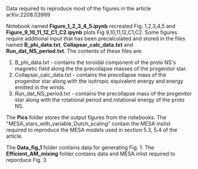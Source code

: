 Data required to reproduce most of the figures in the article arXiv:2208.03999

Notebook named **Figure_1_2_3_4_5.ipynb** recreated Fig. 1,2,3,4,5 and **Figure_9_10_11_12_C1_C2.ipynb** plots Fig 9,10,11,12,C1,C2.
Some figures require additional input that has been precalculated and stored in the files named **B_phi_data.txt**, **Collapsar_calc_data.txt**
and **Run_dat_NS_period.txt**. The contents of these files are:

1) B_phi_data.txt - contains the toroidal component of the proto NS's magnetic field along the the precollapse masses of the progenitor star.
2) Collapsar_calc_data.txt - contains the precollapse mass of the progenitor star along with the isotropic equivalent energy and energy emitted in the winds.
3) Run_dat_NS_period.txt - contains the precollapse mass of the progenitor star along with the rotational period and rotational energy of the proto NS.

The **Pics** folder stores the output figures from the notebooks. 
The "MESA_stars_with_variable_Dutch_scaling" contain the MESA inslist required to reproduce the MESA models used in section 5.3, 5.4 of the article.

The **Data_fig_1** folder contains data for generating Fig. 1.
The **Efficient_AM_mixing** folder contains data and MESA  inlist required to reporduce Fig. 3



